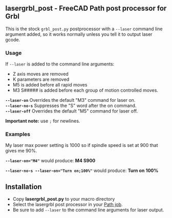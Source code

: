 ## lasergrbl_post - FreeCAD Path post processor for Grbl

This is the stock `grbl_post.py` postprocessor with a `--laser` command
line argument added, so it works normally unless you tell it to output laser
gcode.

### Usage
If `--laser` is added to the command line arguments:
- Z axis moves are removed
- K parameters are removed
- M5 is added before all rapid moves
- M3 S##### is added before each group of motion controlled moves.

**`--laser-on`** Overrides the default "M3" command for laser on.  
**`--laser-no-s`** Suppresses the "S" word after the on command.  
**`--laser-off`** Overrides the default "M5" command for laser off.  

**Important note:** use `;` for newlines.

### Examples
My laser max power setting is 1000 so if spindle speed is set at 900 that gives me 90%.

**`--laser-on="M4"`** would produce:
  **M4 S900**

**`--laser-no-s --laser-on="Turn on;100%"`** would produce:
  **Turn on**
  **100%**

## Installation

* Copy **lasergrbl_post.py** to your macro directory
* Select the lasergrbl post processor in your [Path job](https://wiki.freecad.org/Path_Job).
* Be sure to add `--laser` to the command line arguments for laser output.
